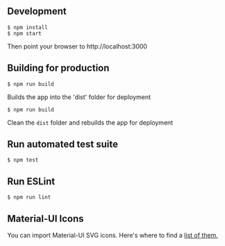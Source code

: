 ## Development

```
$ npm install
$ npm start
```

Then point your browser to http://localhost:3000

## Building for production

```
$ npm run build
```

Builds the app into the 'dist' folder for deployment

```
$ npm run build
```

Clean the `dist` folder and rebuilds the app for deployment

## Run automated test suite

```
$ npm test
```

## Run ESLint

```
$ npm run lint
```

## Material-UI Icons

You can import Material-UI SVG icons. Here's where to find a [list of them.](https://github.com/callemall/material-ui/tree/master/src/svg-icons)
